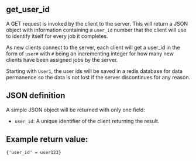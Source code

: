 ## get\_user\_id

A GET request is invoked by the client to the server. This will return a JSON object with information containing a `user_id` number that the client will use to identify itself for every job it completes. 

As new clients connect to the server, each client will get a user_id in the form of `user#` with `#` being an incrementing integer for how many new clients have been assigned jobs by the server. 

Starting with `User1`, the user ids will be saved in a redis database for data permanence so the data is not lost if the server discontinues for any reason.

## JSON definition
A simple JSON object will be returned with only one field:

* `user_id`: A unique identifier of the client returning the result.

## Example return value:
```
{'user_id' = user123}
```
